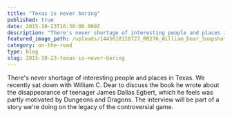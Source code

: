 ```yaml
---
title: "Texas is never boring"
published: true
date: 2015-10-23T16:36:00.000Z
description: "There's never shortage of interesting people and places in Texas. We recently sat down with William C. Dear to discuss the book he wrote about the disappearance of teenager James Dallas Egbert, which he feels was partly motivated by Dungeons and Dragons. The interview will be part of a story we're doing on the legacy of the controversial game."
featured_image_path: /uploads/1445618128727_RR276_William_Dear_Snapshot_IMG_0154.JPG
category: on-the-road
type: blog
slug: 2015-10-23-texas-is-never-boring
---
```


There's never shortage of interesting people and places in Texas. We recently sat down with William C. Dear to discuss the book he wrote about the disappearance of teenager James Dallas Egbert, which he feels was partly motivated by Dungeons and Dragons. The interview will be part of a story we're doing on the legacy of the controversial game.

